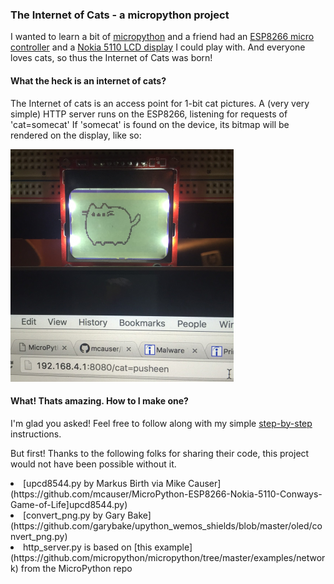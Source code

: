 ### The Internet of Cats - a micropython project
I wanted to learn a bit of [micropython](http://micropython.org) and a friend had an [ESP8266 micro controller](https://www.adafruit.com/product/2282) and a [Nokia 5110 LCD display](https://www.adafruit.com/product/338) I could play with. And everyone loves cats, so thus the Internet of Cats was born!

#### What the heck is an internet of cats?
The Internet of cats is an access point for 1-bit cat pictures. A (very very simple) HTTP server runs on the ESP8266, listening for requests of 'cat=somecat'  If 'somecat' is found on the device, its bitmap will be rendered on the display, like so:

<img src = 'photos/pusheen_request.png'>

#### What! Thats amazing. How to I make one?
 I'm glad you asked! Feel free to follow along with my simple [step-by-step](http://www.homestarrunner.com/sbemail58.html) instructions.

But first! Thanks to the following folks for sharing their code, this project would not have been possible without it.

<li>[upcd8544.py by Markus Birth via Mike Causer](https://github.com/mcauser/MicroPython-ESP8266-Nokia-5110-Conways-Game-of-Life]upcd8544.py)
<li>[convert_png.py by Gary Bake](https://github.com/garybake/upython_wemos_shields/blob/master/oled/convert_png.py)
<li>http_server.py is based on [this example](https://github.com/micropython/micropython/tree/master/examples/network) from the MicroPython repo



